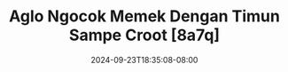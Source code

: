 --- 
title: "Aglo Ngocok Memek Dengan Timun Sampe Croot [8a7q]"
description: "   video bokep Aglo Ngocok Memek Dengan Timun Sampe Croot [8a7q] telegram durasi panjang baru"
date: 2024-09-23T18:35:08-08:00
file_code: "t9i9rv2pzudp"
draft: false
cover: "bbxdj4w8xguegi32.jpg"
tags: ["Aglo", "Ngocok", "Memek", "Dengan", "Timun", "Sampe", "Croot", "bokep-indo", "bokep-viral", "bokep-ig"]
length: 1597
fld_id: "1482686"
foldername: "Aglovita 1"
categories: ["Aglovita 1"]
views: 0
---